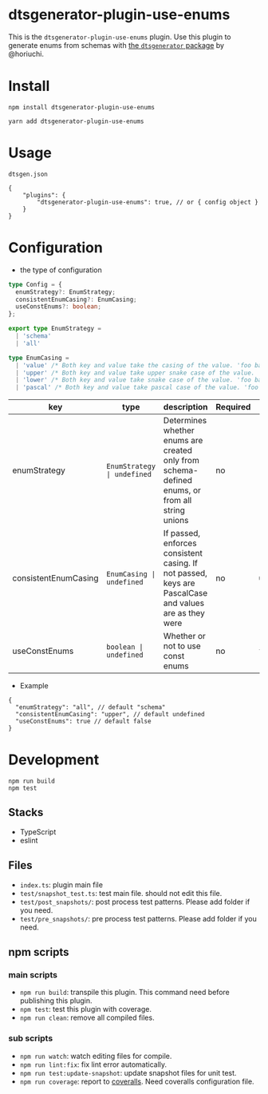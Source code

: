 # dtsgenerator-plugin-use-enums

This is the `dtsgenerator-plugin-use-enums` plugin.
Use this plugin to generate enums from schemas with [the `dtsgenerator` package](https://github.com/horiuchi/dtsgenerator) by @horiuchi.

# Install

```shell
npm install dtsgenerator-plugin-use-enums
```

```shell
yarn add dtsgenerator-plugin-use-enums
```

# Usage
`dtsgen.json`
```jsonc
{
    "plugins": {
        "dtsgenerator-plugin-use-enums": true, // or { config object }
    }
}
```

# Configuration

<!-- If this plugin uses the config object this section is useful for plugin user. -->

- the type of configuration
```ts
type Config = {
  enumStrategy?: EnumStrategy;
  consistentEnumCasing?: EnumCasing;
  useConstEnums?: boolean;
};

export type EnumStrategy = 
  | 'schema'
  | 'all' 

type EnumCasing =
  | 'value' /* Both key and value take the casing of the value. 'foo bar' would generate `['foo bar'] = 'foo bar'`  */
  | 'upper' /* Both key and value take upper snake case of the value. 'foo bar' would generate `FOO_BAR = 'FOO_BAR'` */
  | 'lower' /* Both key and value take snake case of the value. 'foo bar' would generate `foo_bar = 'foo_bar'` */
  | 'pascal' /* Both key and value take pascal case of the value. 'foo bar' would generate `FooBar = 'FooBar'` */
```

| key                  | type                        | description                                                                                           | Required | Default     |
| -------------------- | --------------------------- | ----------------------------------------------------------------------------------------------------- | -------- | ----------- |
| enumStrategy         | `EnumStrategy \| undefined` | Determines whether enums are created only from schema-defined enums, or from all string unions        | no       | `"schema"`  |
| consistentEnumCasing | `EnumCasing \| undefined`   | If passed, enforces consistent casing. If not passed, keys are PascalCase and values are as they were | no       | `undefined` |
| useConstEnums        | `boolean \| undefined`      | Whether or not to use const enums                                                                     | no       | `false`     |


- Example
```jsonc
{
  "enumStrategy": "all", // default "schema"
  "consistentEnumCasing": "upper", // default undefined
  "useConstEnums": true // default false
}
```


# Development

```
npm run build
npm test
```

## Stacks

- TypeScript
- eslint

## Files

- `index.ts`: plugin main file
- `test/snapshot_test.ts`: test main file. should not edit this file.
- `test/post_snapshots/`: post process test patterns. Please add folder if you need.
- `test/pre_snapshots/`: pre process test patterns. Please add folder if you need.

## npm scripts

### main scripts

- `npm run build`: transpile this plugin. This command need before publishing this plugin.
- `npm test`: test this plugin with coverage.
- `npm run clean`: remove all compiled files.

### sub scripts
- `npm run watch`: watch editing files for compile.
- `npm run lint:fix`: fix lint error automatically.
- `npm run test:update-snapshot`: update snapshot files for unit test.
- `npm run coverage`: report to [coveralls](https://coveralls.io/). Need coveralls configuration file.
